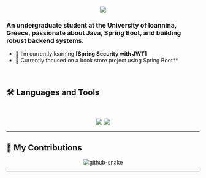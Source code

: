 <h1 align="center">
    <img src="https://readme-typing-svg.herokuapp.com/?font=Inter&size=48&center=true&vCenter=true&width=500&height=70&color=4493F8&duration=4000&lines=Hi+There!+👋;+I'm+Panagiotis" />
</h1>

### An undergraduate student at the University of Ioannina, Greece, passionate about Java, Spring Boot, and building robust backend systems.

- 🌱 I’m currently learning **[Spring Security with JWT]**
- 👐 Currently focused on a book store project using Spring Boot**
<br>

## 🛠️ Languages and Tools

<br>

<p align="center">
  <img src="https://skillicons.dev/icons?i=java,spring,nodejs,react,mysql,mongodb"/>
  <img src="https://skillicons.dev/icons?i=html,css,python,js,git,postman" />
</p>

<hr>

## 🐍 My Contributions

<div align="center">
  <picture>
    <source media="(prefers-color-scheme: dark)" srcset="https://raw.githubusercontent.com/StavropoulosPanagiotis/StavropoulosPanagiotis/output/github-contribution-grid-snake-dark.svg" />
    <source media="(prefers-color-scheme: light)" srcset="https://raw.githubusercontent.com/StavropoulosPanagiotis/StavropoulosPanagiotis/output/github-contribution-grid-snake.svg" />
    <img alt="github-snake" src="https://raw.githubusercontent.com/StavropoulosPanagiotis/StavropoulosPanagiotis/output/github-contribution-grid-snake.svg" />
  </picture>
</div>

<hr>
